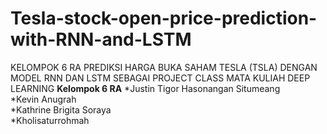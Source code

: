 # Tesla-stock-open-price-prediction-with-RNN-and-LSTM
KELOMPOK 6 RA
PREDIKSI HARGA BUKA SAHAM TESLA (TSLA) DENGAN MODEL RNN DAN LSTM SEBAGAI PROJECT CLASS MATA KULIAH DEEP LEARNING
**Kelompok 6 RA**
*Justin Tigor Hasonangan Situmeang	
*Kevin Anugrah                      
*Kathrine Brigita Soraya	          
*Kholisaturrohmah                   
